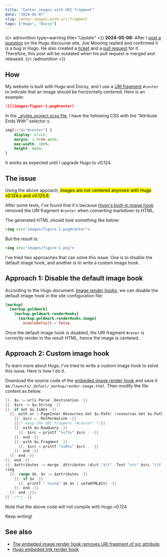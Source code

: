```yaml
---
title: "Center images with URI fragment"
date: "2024-05-07"
slug: center-images-with-uri-fragment
tags: ["Hugo", "Docsy"]
---
```


{{< admonition type=warning title="Update" >}}
**2024-05-08:** After I [post a question](https://discourse.gohugo.io/t/the-embeded-image-render-hook-removes-uri-fragment-of-src-attribute/49684) on the Hugo discourse site, Joe Mooring replied and confirmed it is a bug in Hugo. He also created a [ticket](https://github.com/gohugoio/hugo/issues/12468) and a [pull request](https://github.com/gohugoio/hugo/pull/12469) for it. Therefore, this post will be outdated when his pull request is merged and released.
{{< /admonition >}}

## How

My website is built with Hugo and Docsy, and I use a [URI fragment](https://en.wikipedia.org/wiki/URI_fragment) `#center` to indicate that an image should be horizontally centered. Here is an example:

```markdown
![](images/figuer-1.png#center)
```

In the [_styles_project.scss file](https://www.docsy.dev/docs/adding-content/lookandfeel/#project-style-files), I have the following CSS with the "Attribute Ends With" selector `$`:

```css
img[src$="#center"] {
    display: block;
    margin: 1.0rem auto;
    max-width: 100%;
    height: auto;
}
```

It works as expected until I upgrade Hugo to v0.124.

## The issue

Using the above appoach, <mark>images are not centered anymore with Hugo v0.124.x and v0.125.6.</mark>

After some tests, I've found that it's because [Hugo's built-in image hook](https://gohugo.io/render-hooks/images/) removed the URI fragment `#center` when converting markdown to HTML.

The generated HTML should look something like below:

```HTML
<img src="images/figure-1.png#center">
```

But the result is:

```HTML
<img src="images/figure-1.png">
```

I've tried two approaches that can solve this issue. One is to disable the default image hook, and another is to write a custom image hook.

## Approach 1: Disable the default image book

According to the Hugo document: [Image render hooks](https://gohugo.io/render-hooks/images/), we can disable the default image hook in the site configuration file:

```toml
[markup]
  [markup.goldmark]
    [markup.goldmark.renderHooks]
      [markup.goldmark.renderHooks.image]
        enableDefault = false
```

Once the default image hook is disabled, the URI fragment `#cener` is correctly render in the result HTML, hence the image is centered.

## Approach 2: Custom image hook

To learn more about Hugo, I've tried to write a custom image hook to solve this issue. Here is how I do it.

Download the source code of the [embeded image render hook](https://github.com/gohugoio/hugo/blob/master/tpl/tplimpl/embedded/templates/_default/_markup/render-image.html) and save it as `/layouts/_defaul/_markup/render-image.html`. Then modify the file content as below:

```go {linenos=table, hl_lines=["6-12"]}
{{- $u := urls.Parse .Destination -}}
{{- $src := $u.String -}}
{{- if not $u.IsAbs -}}
  {{- with or (.PageInner.Resources.Get $u.Path) (resources.Get $u.Path) -}}
    {{- $src = .RelPermalink -}}
    {{/* keep the URI fragment "#center" */}}
    {{- with $u.RawQuery -}}
      {{- $src = printf "%s?%s" $src . -}}
    {{- end -}}
    {{- with $u.Fragment -}}
      {{- $src = printf "%s#%s" $src . -}}
    {{- end -}}
  {{- end -}}
{{- end -}}
{{- $attributes := merge .Attributes (dict "alt" .Text "src" $src "title" (.Title | transform.HTMLEscape)) -}}
<img
  {{- range $k, $v := $attributes -}}
    {{- if $v -}}
      {{- printf " %s=%q" $k $v | safeHTMLAttr -}}
    {{- end -}}
  {{- end -}}>
{{- /**/ -}}
```

Note that the above code will not compile with Hugo v0.124.

Keep writing!

## See also

- [The embeded image render hook removes URI fragment of src attribute](https://discourse.gohugo.io/t/the-embeded-image-render-hook-removes-uri-fragment-of-src-attribute/49684)
- [Hugo embeded link render hook](https://github.com/gohugoio/hugo/blob/master/tpl/tplimpl/embedded/templates/_default/_markup/render-link.html)
